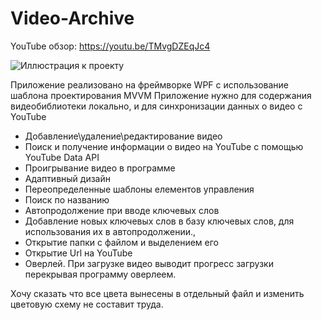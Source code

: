 # Video-Archive

YouTube обзор: https://youtu.be/TMvgDZEqJc4

![Иллюстрация к проекту](https://i.imgur.com/GbkH5it.png)


Приложение реализовано на фреймворке WPF с использование шаблона проектирования MVVM
Приложение нужно для содержания видеобиблиотеки локально, и для синхронизации данных о видео с YouTube

  - Добавление\удаление\редактирование видео
  - Поиск и получение информации о видео на YouTube с помощью YouTube Data API
  - Проигрывание видео в программе
  - Адаптивный дизайн
  - Переопределенные шаблоны елементов управления
  - Поиск по названию
  - Автопродолжение при вводе ключевых слов
  - Добавление новых ключевых слов в базу ключевых слов, для использования их в автопродолжении.,
  - Открытие папки с файлом и выделением его
  - Открытие Url на YouTube
  - Оверлей. При загрузке видео выводит прогресс загрузки перекрывая программу оверлеем.
  
Хочу сказать что все цвета вынесены в отдельный файл и изменить цветовую схему не составит труда.
